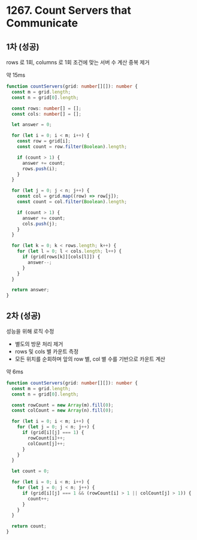 # 1267. Count Servers that Communicate

## 1차 (성공)

rows 로 1회, columns 로 1회 조건에 맞는 서버 수 계산
중복 제거

약 15ms

```ts
function countServers(grid: number[][]): number {
  const m = grid.length;
  const n = grid[0].length;

  const rows: number[] = [];
  const cols: number[] = [];

  let answer = 0;

  for (let i = 0; i < m; i++) {
    const row = grid[i];
    const count = row.filter(Boolean).length;

    if (count > 1) {
      answer += count;
      rows.push(i);
    }
  }

  for (let j = 0; j < n; j++) {
    const col = grid.map((row) => row[j]);
    const count = col.filter(Boolean).length;

    if (count > 1) {
      answer += count;
      cols.push(j);
    }
  }

  for (let k = 0; k < rows.length; k++) {
    for (let l = 0; l < cols.length; l++) {
      if (grid[rows[k]][cols[l]]) {
        answer--;
      }
    }
  }

  return answer;
}
```

## 2차 (성공)

성능을 위해 로직 수정
- 별도의 방문 처리 제거
- rows 및 cols 별 카운트 측정
- 모든 위치를 순회하며 앞의 row 별, col 별 수를 기반으로 카운트 계산

약 6ms

```ts
function countServers(grid: number[][]): number {
  const m = grid.length;
  const n = grid[0].length;

  const rowCount = new Array(m).fill(0);
  const colCount = new Array(n).fill(0);

  for (let i = 0; i < m; i++) {
    for (let j = 0; j < n; j++) {
      if (grid[i][j] === 1) {
        rowCount[i]++;
        colCount[j]++;
      }
    }
  }

  let count = 0;

  for (let i = 0; i < m; i++) {
    for (let j = 0; j < n; j++) {
      if (grid[i][j] === 1 && (rowCount[i] > 1 || colCount[j] > 1)) {
        count++;
      }
    }
  }

  return count;
}
```